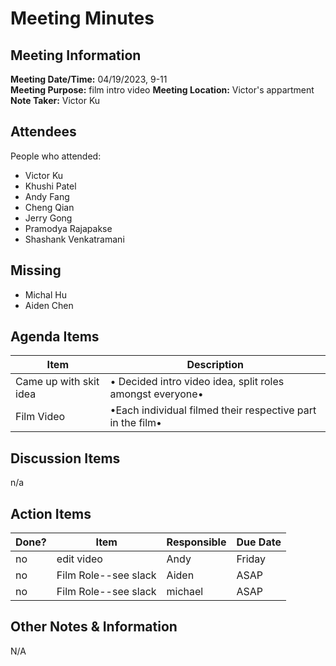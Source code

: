 # Meeting Minutes
## Meeting Information
**Meeting Date/Time:** 04/19/2023, 9-11  
**Meeting Purpose:** film intro video
**Meeting Location:** Victor's appartment
**Note Taker:** Victor Ku 

## Attendees
People who attended:
- Victor Ku
- Khushi Patel
- Andy Fang
- Cheng Qian
- Jerry Gong
- Pramodya Rajapakse
- Shashank Venkatramani

## Missing
- Michal Hu
- Aiden Chen

## Agenda Items

Item | Description
---- | ----
Came up with skit idea | • Decided intro video idea, split roles amongst everyone• 
Film Video | •Each individual filmed their respective part in the film• 

## Discussion Items
n/a


## Action Items
| Done? | Item | Responsible | Due Date |
| ---- | ---- | ---- | ---- |
| no | edit video | Andy | Friday|
| no | Film Role--see slack | Aiden | ASAP |
| no | Film Role--see slack | michael | ASAP |

## Other Notes & Information
N/A
